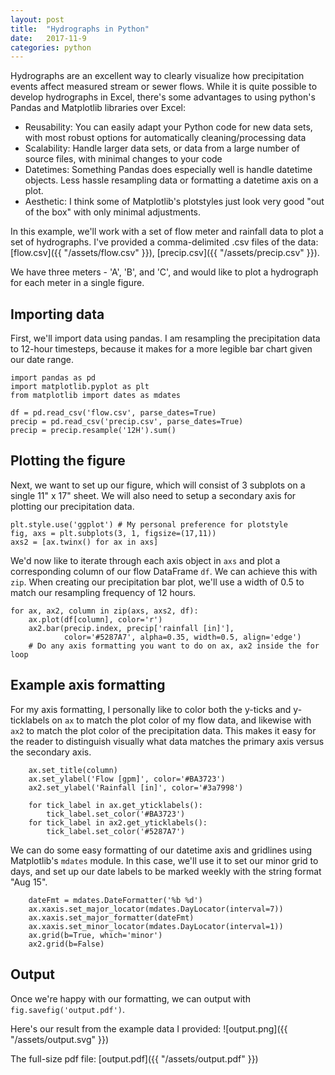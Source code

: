 ```yaml
---
layout: post
title:  "Hydrographs in Python"
date:   2017-11-9
categories: python
---
```


Hydrographs are an excellent way to clearly visualize how precipitation events affect measured stream or sewer flows. While it is quite possible to develop hydrographs in Excel, there's some advantages to using python's Pandas and Matplotlib libraries over Excel:

  * Reusability: You can easily adapt your Python code for new data sets, with most robust options for automatically cleaning/processing data
  * Scalability: Handle larger data sets, or data from a large number of source files, with minimal changes to your code
  * Datetimes: Something Pandas does especially well is handle datetime objects. Less hassle resampling data or formatting a datetime axis on a plot.
  * Aesthetic: I think some of Matplotlib's plotstyles just look very good "out of the box" with only minimal adjustments.

In this example, we'll work with a set of flow meter and rainfall data to plot a set of hydrographs. I've provided a comma-delimited .csv files of the data: [flow.csv]({{ "/assets/flow.csv" }}), [precip.csv]({{ "/assets/precip.csv" }}).

We have three meters - 'A', 'B', and 'C', and would like to plot a hydrograph for each meter in a single figure.

## Importing data

First, we'll import data using pandas. I am resampling the precipitation data to 12-hour timesteps, because it makes for a more legible bar chart given our date range.

```
import pandas as pd
import matplotlib.pyplot as plt
from matplotlib import dates as mdates

df = pd.read_csv('flow.csv', parse_dates=True)
precip = pd.read_csv('precip.csv', parse_dates=True)
precip = precip.resample('12H').sum()
```

## Plotting the figure

Next, we want to set up our figure, which will consist of 3 subplots on a single 11" x 17" sheet. We will also need to setup a secondary axis for plotting our precipitation data.

```
plt.style.use('ggplot') # My personal preference for plotstyle
fig, axs = plt.subplots(3, 1, figsize=(17,11))
axs2 = [ax.twinx() for ax in axs]
```   

We'd now like to iterate through each axis object in `axs` and plot a corresponding column of our flow DataFrame `df`. We can achieve this with `zip`. When creating our precipitation bar plot, we'll use a width of 0.5 to match our resampling frequency of 12 hours.

```
for ax, ax2, column in zip(axs, axs2, df):
    ax.plot(df[column], color='r')
    ax2.bar(precip.index, precip['rainfall [in]'],
            color='#5287A7', alpha=0.35, width=0.5, align='edge')
    # Do any axis formatting you want to do on ax, ax2 inside the for loop
```

## Example axis formatting

For my axis formatting, I personally like to color both the y-ticks and y-ticklabels on `ax` to match the plot color of my flow data, and likewise with `ax2` to match the plot color of the precipitation data. This makes it easy for the reader to distinguish visually what data matches the primary axis versus the secondary axis.

```
    ax.set_title(column)
    ax.set_ylabel('Flow [gpm]', color='#BA3723')
    ax2.set_ylabel('Rainfall [in]', color='#3a7998')

    for tick_label in ax.get_yticklabels():
        tick_label.set_color('#BA3723')
    for tick_label in ax2.get_yticklabels():
        tick_label.set_color('#5287A7')

```

We can do some easy formatting of our datetime axis and gridlines using Matplotlib's `mdates` module. In this case, we'll use it to set our minor grid to days, and set up our date labels to be marked weekly with the string format "Aug 15".

```
    dateFmt = mdates.DateFormatter('%b %d')
    ax.xaxis.set_major_locator(mdates.DayLocator(interval=7))
    ax.xaxis.set_major_formatter(dateFmt)
    ax.xaxis.set_minor_locator(mdates.DayLocator(interval=1))
    ax.grid(b=True, which='minor')
    ax2.grid(b=False)  
```

## Output

Once we're happy with our formatting, we can output with `fig.savefig('output.pdf')`.

Here's our result from the example data I provided:
![output.png]({{ "/assets/output.svg" }})

The full-size pdf file: [output.pdf]({{ "/assets/output.pdf" }})
